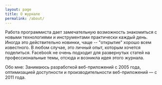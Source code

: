 ```yaml
---
layout: page
title: О журнале
permalink: /about/
---
```


Работа программиста дает замечательную возможность знакомиться с новыми технологиями и инструментами практически 
каждый день. Иногда это действительно новинки, чаще -- "открытие" хорошо всем известного. В любом случае, это личный опыт, 
которым хочется поделиться. Facebook не очень подходит для развернутых статей на профессиональные темы, отсюда
и возникла идея этого журнала.
 
Обо мне: Занимаюсь разработкой веб-приложений с 2005 года, оптимизацией доступности и производительности веб-приложений — с 2011 года.

